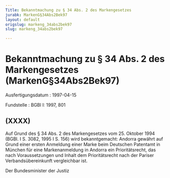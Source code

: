 ```yaml
---
Title: Bekanntmachung zu § 34 Abs. 2 des Markengesetzes
jurabk: MarkenG§34Abs2Bek97
layout: default
origslug: markeng_34abs2bek97
slug: markeng_34abs2bek97

---
```


# Bekanntmachung zu § 34 Abs. 2 des Markengesetzes (MarkenG§34Abs2Bek97)

Ausfertigungsdatum
:   1997-04-15

Fundstelle
:   BGBl I: 1997, 801

## (XXXX)

Auf Grund des § 34 Abs. 2 des Markengesetzes vom 25. Oktober 1994
(BGBl. I S. 3082, 1995 I S. 156) wird bekanntgemacht:
Andorra gewährt auf Grund einer ersten Anmeldung einer Marke beim
Deutschen Patentamt in München für eine Markenanmeldung in Andorra ein
Prioritätsrecht, das nach Voraussetzungen und Inhalt dem
Prioritätsrecht nach der Pariser Verbandsübereinkunft vergleichbar
ist.

Der Bundesminister der Justiz

